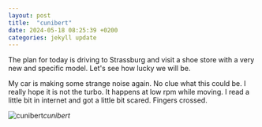 ```yaml
---
layout: post
title:  "cunibert"
date: 2024-05-18 08:25:39 +0200
categories: jekyll update
---
```


The plan for today is driving to Strassburg and visit a shoe store with a very new and specific model. Let's see how lucky we will be.   

My car is making some strange noise again. No clue what this could be. I really hope it is not the turbo. It happens at low rpm while moving. I read a little bit in internet and got a little bit scared. Fingers crossed.   




![cunibert]()*cunibert*&nbsp;



[jekyll-docs]: https://jekyllrb.com/docs/home
[jekyll-gh]:   https://github.com/jekyll/jekyll
[jekyll-talk]: https://talk.jekyllrb.com/
